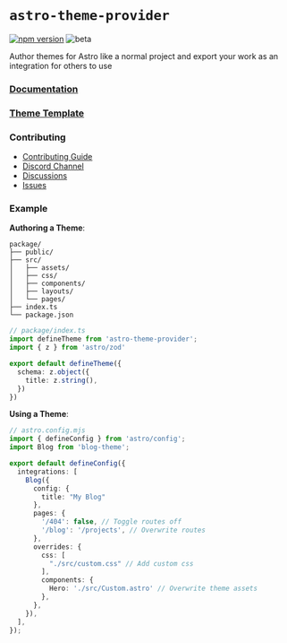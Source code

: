 # `astro-theme-provider`

[![npm version](https://img.shields.io/npm/v/astro-theme-provider?labelColor=red&color=grey)](https://www.npmjs.com/package/astro-theme-provider)
![beta](https://img.shields.io/badge/Beta-orange)

Author themes for Astro like a normal project and export your work as an integration for others to use

### [Documentation](https://astro-theme-provider.netlify.app)

### [Theme Template](https://github.com/astrolicious/astro-theme-template)


### Contributing

- [Contributing Guide](https://github.com/astrolicious/astro-theme-provider/blob/main/CONTRIBUTING.md)
- [Discord Channel](https://chat.astrolicious.dev)
- [Discussions](https://github.com/astrolicious/astro-theme-provider/discussions)
- [Issues](https://github.com/astrolicious/astro-theme-provider/issues)

### Example

**Authoring a Theme**:

```
package/
├── public/
├── src/
│   ├── assets/
│   ├── css/
│   ├── components/
│   ├── layouts/
│   └── pages/
├── index.ts
└── package.json
```

```ts
// package/index.ts
import defineTheme from 'astro-theme-provider';
import { z } from 'astro/zod'

export default defineTheme({
  schema: z.object({
    title: z.string(),
  })
})
```

**Using a Theme**:

```ts
// astro.config.mjs
import { defineConfig } from 'astro/config';
import Blog from 'blog-theme';

export default defineConfig({
  integrations: [
    Blog({
      config: {
        title: "My Blog"
      },
      pages: {
        '/404': false, // Toggle routes off
        '/blog': '/projects', // Overwrite routes
      },
      overrides: {
        css: [
          "./src/custom.css" // Add custom css
        ],
        components: {
          Hero: './src/Custom.astro' // Overwrite theme assets
        },
      },
    }),
  ],
});
```
